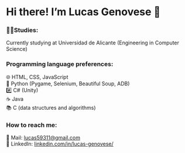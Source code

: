 # Hi there! I’m Lucas Genovese 👋

### 👨‍🎓Studies:  
Currently studying at Universidad de Alicante (Engineering in Computer Science)  
  
### Programming language preferences:  
🌐 HTML, CSS, JavaScript  
🐍 Python (Pygame, Selenium, Beautiful Soup, ADB)     
#️⃣ C# (Unity)  
☕ Java  
📚 C (data structures and algorithms)  
  
### How to reach me:  
📩 Mail: [lucas59311@gmail.com](mailto:lucas59311@gmail.com)  
💼 LinkedIn: [linkedin.com/in/lucas-genovese/](https://www.linkedin.com/in/lucas-genovese/)
